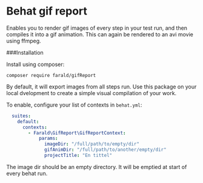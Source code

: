 # Behat gif report

Enables you to render gif images of every step in your test run, and then compiles it into a gif animation. This can again be rendered to an avi movie using ffmpeg.

###Installation

Install using composer:

`composer require farald/gifReport`

By default, it will export images from all steps run.
Use this package on your local dvelopment to create a simple visual compilation of your work.

To enable, configure your list of contexts in `behat.yml`:

```yaml
  suites:
    default:
      contexts:
        - Farald\GifReport\GifReportContext:
            params:
              imageDir: "/full/path/to/empty/dir"
              gifAnimDir: "/full/path/to/another/empty/dir"
              projectTitle: "En tittel"
```

The image dir should be an empty directory. It will be emptied at start of every behat run.